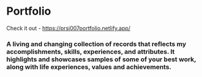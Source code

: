 # Portfolio

Check it out - https://prsi007portfolio.netlify.app/

### A living and changing collection of records that reflects my accomplishments, skills, experiences, and attributes. It highlights and showcases samples of some of your best work, along with life experiences, values and achievements. 
